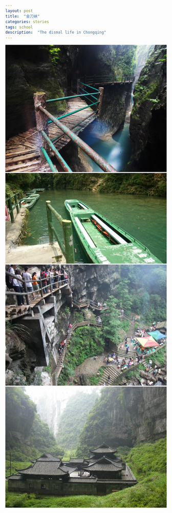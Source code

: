 ```yaml
---
layout: post
title:  "金刀峡"
categories: stories
tags: school
description:  "The dismal life in Chongqing"
---
```


<!-- <img src="/images/mountain/golden/golden-4.jpg"> -->

<img src="/images/mountain/golden/golden-1.jpg">

<img src="/images/mountain/golden/golden-3.jpg">


<img src="/images/mountain/golden/golden-7.jpg">

<!-- <img src="/images/mountain/golden/golden-5.jpg"> -->



<img src="/images/mountain/golden/golden-2.jpg">

<!-- <img src="/images/mountain/golden/golden-6.jpg"> -->
